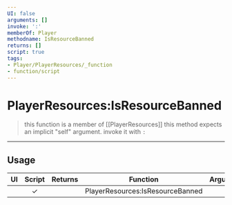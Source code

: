 ```yaml
---
UI: false
arguments: []
invoke: ':'
memberOf: Player
methodname: IsResourceBanned
returns: []
script: true
tags:
- Player/PlayerResources/_function
- function/script
---
```

# PlayerResources:IsResourceBanned
> this function is a member of [[PlayerResources]]
> this method expects an implicit "self" argument. invoke it with `:`
-----
## Usage
|  UI | Script | Returns | Function | Arguments |
|:---:|:------:|-------:|:--------:|:---------|
| |✓||PlayerResources:IsResourceBanned||
